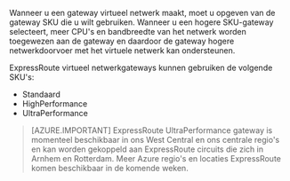 Wanneer u een gateway virtueel netwerk maakt, moet u opgeven van de gateway SKU die u wilt gebruiken. Wanneer u een hogere SKU-gateway selecteert, meer CPU's en bandbreedte van het netwerk worden toegewezen aan de gateway en daardoor de gateway hogere netwerkdoorvoer met het virtuele netwerk kan ondersteunen. 

ExpressRoute virtueel netwerkgateways kunnen gebruiken de volgende SKU's: 

- Standaard
- HighPerformance
- UltraPerformance

>[AZURE.IMPORTANT] ExpressRoute UltraPerformance gateway is momenteel beschikbaar in ons West Central en ons centrale regio's en kan worden gekoppeld aan ExpressRoute circuits die zich in Arnhem en Rotterdam. Meer Azure regio's en locaties ExpressRoute komen beschikbaar in de komende weken. 